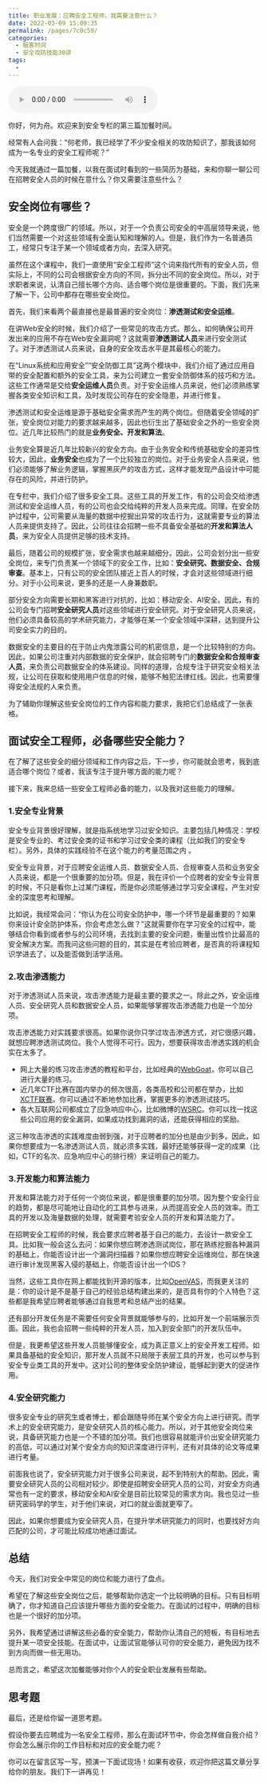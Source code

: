 ```yaml
---
title: 职业发展：应聘安全工程师，我需要注意什么？
date: 2022-03-09 15:00:35
permalink: /pages/7c0c59/
categories:
  - 极客时间
  - 安全攻防技能30讲
tags:
  - 
---
```

<audio title="加餐3.职业发展：应聘安全工程师，我需要注意什么？" src="https://static001.geekbang.org/resource/audio/b0/20/b0b49308c18c66a0ae4e0df3a8350520.mp3" controls="controls"></audio> 
<p>你好，何为舟。欢迎来到安全专栏的第三篇加餐时间。</p><p>经常有人会问我：“何老师，我已经学了不少安全相关的攻防知识了，那我该如何成为一名专业的安全工程师呢？”</p><p>今天我就通过一篇加餐，以我在面试时看到的一些简历为基础，来和你聊一聊公司在招聘安全人员的时候在意什么？你又需要注意些什么？</p><h2>安全岗位有哪些？</h2><p>安全是一个跨度很广的领域。所以，对于一个负责公司安全的中高层领导来说，他们当然需要一个对这些领域有全面认知和理解的人。但是，我们作为一名普通员工，经常只专注于某一个领域或者方向，去深入研究。</p><p>虽然在这个课程中，我们一直使用“安全工程师”这个词来指代所有的安全人员，但实际上，不同的公司会根据安全方向的不同，拆分出不同的安全岗位。所以，对于求职者来说，认清自己擅长哪个方向、适合哪个岗位是很重要的。下面，我们先来了解一下，公司中都存在哪些安全岗位。</p><p>首先，我们来看两个最直接也是最普遍的安全岗位：<strong>渗透测试和安全运维</strong>。</p><p>在讲Web安全的时候，我们介绍了一些常见的攻击方式。那么，如何确保公司开发出来的应用不存在Web安全漏洞呢？这就需要<strong>渗透测试人员</strong>来进行安全测试了。对于渗透测试人员来说，自身的安全攻击水平是其最核心的能力。</p><!-- [[[read_end]]] --><p>在“Linux系统和应用安全”“安全防御工具”这两个模块中，我们介绍了通过应用自带的安全配置和额外的安全工具，来为公司建立一套安全防御体系的技巧和方法。这些工作通常是交给<strong>安全运维人员</strong>负责。对于安全运维人员来说，他们必须熟练掌握各类安全知识和工具，及时发现公司存在的安全隐患，并进行修复。</p><p>渗透测试和安全运维是源于基础安全需求而产生的两个岗位。但随着安全领域的扩张，安全岗位对能力的要求越来越多，因此也衍生出了基础安全之外的一些安全岗位。近几年比较热门的就是<strong>业务安全、开发和算法</strong>。</p><p>业务安全算是近几年比较新兴的安全方向。由于业务安全和传统基础安全的差异性较大，因此，<strong>业务安全</strong>也成为了一个比较独立的岗位。对于业务安全人员来说，他们必须能够了解业务逻辑，掌握黑灰产的攻击方式，这样才能发现产品设计中可能存在的风险，并进行防护。</p><p>在专栏中，我们介绍了很多安全工具。这些工具的开发工作，有的公司会交给渗透测试和安全运维人员，有的公司也会交给纯粹的开发人员来完成。同理，在安全防护过程中，公司需要从海量的数据中挖掘出异常的攻击行为，这就需要专业的算法人员来提供支持了。因此，公司往往会招聘一些不具备安全基础的<strong>开发和算法人员</strong>，来为安全人员提供足够的技术支持。</p><p>最后，随着公司的规模扩张，安全需求也越来越细分。因此，公司会划分出一些安全岗位，来专门负责某一个领域下的安全工作，比如：<strong>安全研究、数据安全、合规审查</strong>。基本上，只有公司的安全团队接近上百人的时候，才会对这些领域进行细分。对于小公司来说，更多的还是一人身兼数职。</p><p>部分安全方向需要长期和黑客进行对抗的，比如：移动安全、AI安全。因此，有的公司会专门招聘<strong>安全研究人员</strong>对这些领域进行安全研究。对于安全研究人员来说，他们必须具备较高的学术研究能力，才能够在某一个安全领域中深耕，达到提升公司安全实力的目的。</p><p>数据安全的主要目的在于防止内鬼泄露公司的机密信息，是一个比较特别的方向。因此，如果公司注重对内部数据的安全保护，就会招聘专门的<strong>数据安全和合规审查人员</strong>，来负责公司数据安全的体系建设。同样的道理，合规专注于研究安全相关法规，让公司在获取和使用用户信息的时候，能够不触犯法律红线。因此，也需要懂得安全法规的人来负责。</p><p>为了辅助你理解这些安全岗位的工作内容和能力要求，我把它们总结成了一张表格。<br>
<img src="https://static001.geekbang.org/resource/image/9b/2b/9b66856cd10baf9849150202a889b42b.jpeg" alt=""></p><h2>面试安全工程师，必备哪些安全能力？</h2><p>在了解了这些安全的细分领域和工作内容之后，下一步，你可能就会思考，我到底适合哪个岗位？或者，我该专注于提升哪方面的能力呢？</p><p>接下来，我来总结一些安全工程师必备的能力，以及我对这些能力的理解。</p><h3>1.安全专业背景</h3><p>安全专业背景很好理解，就是指系统地学习过安全知识。主要包括几种情况：学校是安全专业的、考过安全类的证书和学习过安全类的课程（比如我们的安全专栏）。另外，具体的实践经验不在这个能力的考量范围之内 。</p><p>安全专业背景，对于应聘安全运维人员、数据安全人员、合规审查人员和业务安全人员来说，都是一个很重要的加分项。但是，我在评价一个应聘者的安全专业背景的时候，不只是看你上过某门课程，而是你必须能够通过学习安全课程，产生对安全的深度思考和理解。</p><p>比如说，我经常会问：“你认为在公司安全防护中，哪一个环节是最重要的？如果你来设计安全防护体系，你会考虑怎么做？”这就需要你在学习安全的过程中，能够结合你看到或者参与的公司环境，去找到主要的安全问题，衡量出性价比最高的安全解决方案。而我问这些问题的目的，其实是在考验应聘者，是否真的将课程知识学进去了，以及能否做到活学活用。</p><h3>2.攻击渗透能力</h3><p>对于渗透测试人员来说，攻击渗透能力是最主要的要求之一。除此之外，安全运维人员、安全研究人员和数据安全人员，如果能够掌握攻击渗透能力也是一个加分项。</p><p>攻击渗透能力对实践要求很高。如果你说你只学过攻击渗透方式，对它很感兴趣，就想应聘渗透测试岗位。我个人觉得不可行。因为，想要获得攻击渗透实践的机会实在太多了。</p><ul>
<li>网上大量的练习攻击渗透的教程和平台，比如经典的<a href="https://owasp.org/www-project-webgoat/">WebGoat</a>，你可以自己进行大量的练习。</li>
<li>近几年CTF比赛在国内举办的频次很高，各类高校和公司都在举办，比如<a href="https://www.xctf.org.cn/">XCTF联赛</a>。你可以通过不断地参加比赛，掌握更多的渗透测试技巧。</li>
<li>各大互联网公司都成立了应急响应中心，比如微博的<a href="https://wsrc.weibo.com/">WSRC</a>。你可以找一找这些公司应用的安全漏洞，如果成功找到漏洞的话，还能获得相应的奖励。</li>
</ul><p>这三种攻击渗透的实践难度由弱到强，对于应聘者的加分也是由少到多。因此，如果你想要成为一名渗透测试人员，就必须多实践，最好还能够获得一定的成果（比如，CTF的名次、应急响应中心的排行榜）来证明自己的能力。</p><h3>3.开发能力和算法能力</h3><p>开发和算法能力对于任何一个岗位来说，都是很重要的加分项。因为整个安全行业的趋势，都是尽可能地让自动化的工具参与进来，从而提高安全人员的效率。而工具的开发以及海量数据的处理，就需要考验安全人员的开发和算法能力了。</p><p>在招聘安全工程师的时候，我会要求应聘者基于自己的能力，去设计一款安全工具。比如我一般会这么去问：如果你想应聘渗透测试岗位，那在熟练挖掘各种漏洞的基础上，你能否设计出一个漏洞扫描器？如果你想应聘安全运维岗位，那在快速进行审计发现黑客入侵的基础上，你能否设计出一个IDS？</p><p>当然，这些工具你在网上都能找到开源的版本，比如<a href="http://www.openvas.org">OpenVAS</a>，而我更关注的是：你的设计是不是基于自己的经验总结构建出来的，是否具有你的个人特色？这些都是我希望应聘者能够通过自我思考和总结产出的结果。</p><p>还有部分开发任务是不需要任何安全背景就能够参与的，比如开发一个前端展示页面。因此，我也会招聘一些纯粹的开发人员，加入到安全部门的开发队伍中。</p><p>但是，我更希望这些开发人员能够懂安全，成为真正意义上的安全开发工程师。如果具备基础的安全知识，那开发人员就不只局限于表层工具的开发，也可以参与到安全专业类工具的开发中。这对公司的整体安全防护建设，能够起到更大的促进作用。</p><h3>4.安全研究能力</h3><p>很多安全专业的研究生或者博士，都会跟随导师在某个安全方向上进行研究。而学术上的安全研究能力，是安全研究人员的核心能力。所以，对于其他安全岗位来说，具备研究能力也是一个不错的加分项。我们也很容易就能评价出安全研究能力的高低，可以通过对某个安全方向的知识深度进行评判，还有对具体的论文等成果进行考量。</p><p>前面我也说了，安全研究能力对于很多公司来说，起不到特别大的帮助。因此，需要安全研究人员的公司相对较少。即使是招聘安全研究人员的公司，对安全方向通常也有一定的要求，移动安全和AI安全是目前比较常见的需求方向。我也见过一些研究密码学的学生，对于他们来说，对口的就业面就更窄了。</p><p>因此，如果你想要成为安全研究人员，在提升学术研究能力的同时，也要找好方向匹配的公司，才可能比较成功地通过面试。</p><h2>总结</h2><p>今天，我们对安全中常见的岗位和能力进行了盘点。</p><p>希望在了解这些安全岗位之后，能够帮助你选定一个比较明确的目标。只有目标明确了，你才知道自己应该提升哪些方面的安全能力。在面试的过程中，明确的目标也是一个很好的加分项。</p><p>另外，我希望通过讲解这些必备的安全能力，帮助你认清自己的短板，有目标地去提升某一项安全技能。在面试中，让面试官能够认可你的安全能力，避免因为找不到方向而做一些无用功。</p><p>总而言之，希望这次加餐能够对你个人的安全职业发展有些帮助。</p><h2>思考题</h2><p>最后，还是给你留一道思考题。</p><p>假设你要去应聘成为一名安全工程师，那么在面试环节中，你会怎样做自我介绍？你会怎么展示你的工作目标和对应的安全能力呢？</p><p>你可以在留言区写一写，预演一下面试现场！如果有收获，欢迎你把这篇文章分享给你的朋友。我们下一讲再见！</p>